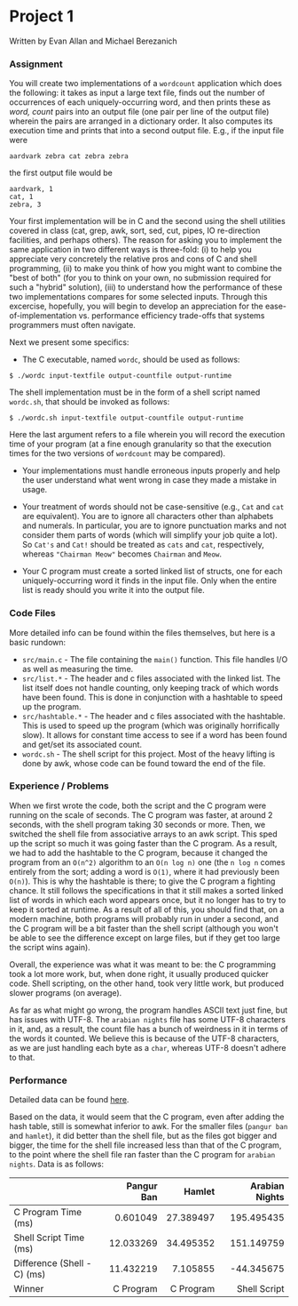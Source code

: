 [//]: # (Note: If you can see this, you are reading the raw file. This file is best viewed when rendered using markdown.)
[//]: # (Note: A rendering of it can be found at https://github.com/evan1026/CMPSC311-Projects)

# Project 1

Written by Evan Allan and Michael Berezanich

### Assignment
You will create two implementations of a `wordcount` application which
does the following: it takes as input a large text file, finds out the number
of occurrences of each uniquely-occurring word, and then prints these as
_word, count_ pairs into an output file (one pair per line of the output file)
wherein the pairs are arranged in a dictionary order. It also computes its
execution time and prints that into a second output file. E.g., if the input
file were

    aardvark zebra cat zebra zebra

the first output file would be

    aardvark, 1
    cat, 1
    zebra, 3

Your first implementation will be in C and the second using the shell
utilities covered in class (cat, grep, awk, sort, sed, cut, pipes, IO re-direction
facilities, and perhaps others). The reason for asking you to implement
the same application in two different ways is three-fold: (i) to help you
appreciate very concretely the relative pros and cons of C and shell programming,
(ii) to make you think of how you might want to combine
the "best of both" (for you to think on your own, no submission required
for such a "hybrid" solution), (iii) to understand how the performance of
these two implementations compares for some selected inputs. Through
this excercise, hopefully, you will begin to develop an appreciation for the
ease-of-implementation vs. performance efficiency trade-offs that systems
programmers must often navigate.

Next we present some specifics:
 * The C executable, named `wordc`, should be used as follows:

  `$ ./wordc input-textfile output-countfile output-runtime`

  The shell implementation must be in the form of a shell script named
`wordc.sh`, that should be invoked as follows:

  `$ ./wordc.sh input-textfile output-countfile output-runtime`

  Here the last argument refers to a file wherein you will record the
execution time of your program (at a fine enough granularity so that
the execution times for the two versions of `wordcount` may be compared).

 * Your implementations must handle erroneous inputs properly and
help the user understand what went wrong in case they made a mistake in usage.

 * Your treatment of words should not be case-sensitive (e.g., `Cat` and
`cat` are equivalent). You are to ignore all characters other than alphabets
and numerals. In particular, you are to ignore punctuation
marks and not consider them parts of words (which will simplify
your job quite a lot). So `Cat's` and `Cat!` should be treated
as `cats` and `cat`, respectively, whereas `"Chairman Meow"` becomes
`Chairman` and `Meow`.

 * Your C program must create a sorted linked list of structs, one for
each uniquely-occurring word it finds in the input file. Only when
the entire list is ready should you write it into the output file.

### Code Files
More detailed info can be found within the files themselves, but here is a basic rundown:

 * `src/main.c` - The file containing the `main()` function.
                  This file handles I/O as well as measuring the time.
 * `src/list.*` - The header and c files associated with the linked list.
                  The list itself does not handle counting, only keeping track of which
                  words have been found. This is done in conjunction with a hashtable
                  to speed up the program.
 * `src/hashtable.*` - The header and c files associated with the hashtable.
                       This is used to speed up the program (which was originally
                       horrifically slow). It allows for constant time access
                       to see if a word has been found and get/set its associated count.
 * `wordc.sh` - The shell script for this project. Most of the heavy lifting is
                done by awk, whose code can be found toward the end of the file.

### Experience / Problems
When we first wrote the code, both the script and the C program were running on the
scale of seconds. The C program was faster, at around 2 seconds, with the shell program
taking 30 seconds or more. Then, we switched the shell file from associative arrays
to an awk script. This sped up the script so much it was going faster than the C program.
As a result, we had to add the hashtable to the C program, because it changed the program
from an `O(n^2)` algorithm to an `O(n log n)` one (the `n log n` comes entirely from the sort;
adding a word is `O(1)`, where it had previously been `O(n)`). This is why the
hashtable is there; to give the C program a fighting chance. It still follows the
specifications in that it still makes a sorted linked list of words in which each word
appears once, but it no longer has to try to keep it sorted at runtime. As a result of all
of this, you should find that, on a modern machine, both programs will probably run in
under a second, and the C program will be a bit faster than the shell script
(although you won't be able to see the difference except on large files, but if they get
too large the script wins again).

Overall, the experience was what it was meant to be: the C programming took a lot more
work, but, when done right, it usually produced quicker code. Shell scripting, on the
other hand, took very little work, but produced slower programs (on average).

As far as what might go wrong, the program handles ASCII text just fine, but has
issues with UTF-8. The `arabian nights` file has some UTF-8 characters in it, and,
as a result, the count file has a bunch of weirdness in it in terms of the words it counted.
We believe this is because of the UTF-8 characters, as we are just handling each byte
as a `char`, whereas UTF-8 doesn't adhere to that.

### Performance
Detailed data can be found
[here](https://docs.google.com/spreadsheets/d/1JBodb-8XbEzZUGps0m7X3rZ9rvaAuZqKTN0ExtJW1HE/edit?usp=sharing).

Based on the data, it would seem that the C program, even after adding the hash table,
still is somewhat inferior to awk. For the smaller files (`pangur ban` and `hamlet`),
it did better than the shell file, but as the files got bigger and bigger, the time
for the shell file increased less than that of the C program, to the point where the
shell file ran faster than the C program for `arabian nights`. Data is as follows:

|                             | Pangur Ban |   Hamlet  | Arabian Nights |
|-----------------------------|-----------:|----------:|---------------:|
| C Program Time (ms)         |   0.601049 | 27.389497 |     195.495435 |
| Shell Script Time (ms)      |  12.033269 | 34.495352 |     151.149759 |
| Difference (Shell - C) (ms) |  11.432219 |  7.105855 |     -44.345675 |
| Winner                      | C Program  | C Program | Shell Script   |
